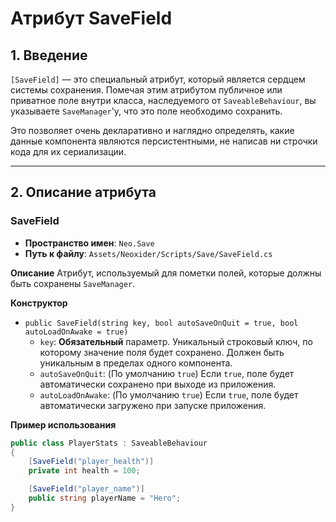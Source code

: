 # Атрибут SaveField

## 1. Введение

`[SaveField]` — это специальный атрибут, который является сердцем системы сохранения. Помечая этим атрибутом публичное или приватное поле внутри класса, наследуемого от `SaveableBehaviour`, вы указываете `SaveManager`'у, что это поле необходимо сохранить.

Это позволяет очень декларативно и наглядно определять, какие данные компонента являются персистентными, не написав ни строчки кода для их сериализации.

---

## 2. Описание атрибута

### SaveField
- **Пространство имен**: `Neo.Save`
- **Путь к файлу**: `Assets/Neoxider/Scripts/Save/SaveField.cs`

**Описание**
Атрибут, используемый для пометки полей, которые должны быть сохранены `SaveManager`.

**Конструктор**
- `public SaveField(string key, bool autoSaveOnQuit = true, bool autoLoadOnAwake = true)`
  - `key`: **Обязательный** параметр. Уникальный строковый ключ, по которому значение поля будет сохранено. Должен быть уникальным в пределах одного компонента.
  - `autoSaveOnQuit`: (По умолчанию `true`) Если `true`, поле будет автоматически сохранено при выходе из приложения.
  - `autoLoadOnAwake`: (По умолчанию `true`) Если `true`, поле будет автоматически загружено при запуске приложения.

**Пример использования**
```csharp
public class PlayerStats : SaveableBehaviour
{
    [SaveField("player_health")]
    private int health = 100;

    [SaveField("player_name")]
    public string playerName = "Hero";
}
```
